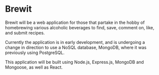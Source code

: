 # Brewit

Brewit will be a web application for those that partake in the hobby of homebrewing various alcoholic beverages to find, save, comment on, like, and submit recipes.

Currently the application is in early development, and is undergoing a change in direction to use a NoSQL database, MongoDB, where it was previously using PostgreSQL.

This application will be built using Node.js, Express.js, MongoDB and Mongoose, as well as React.
